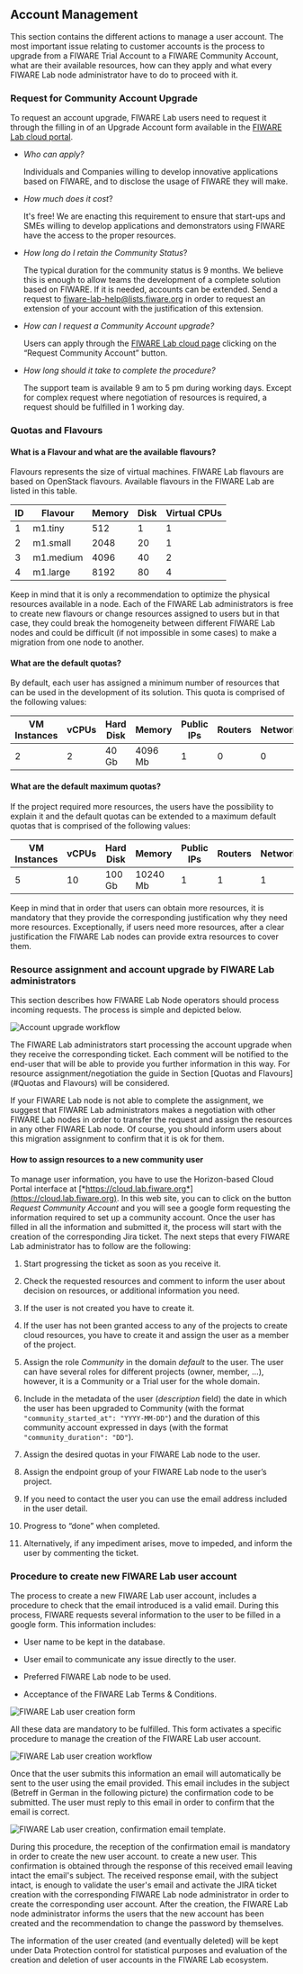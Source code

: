##  Account Management

This section contains the different actions to manage a user account.
The most important issue relating to customer accounts is the process to
upgrade from a FIWARE Trial Account to a FIWARE Community Account, what
are their available resources, how can they apply and what every FIWARE Lab node
administrator have to do to proceed with it.

### Request for Community Account Upgrade

To request an account upgrade, FIWARE Lab users need to request it through the
filling in of an Upgrade Account form available in the
[FIWARE Lab cloud portal](https://cloud.lab.fiware.org).

-   *Who can apply?*

    Individuals and Companies willing to develop innovative applications
    based on FIWARE, and to disclose the usage of FIWARE they will make.

-   *How much does it cost*?

    It's free! We are enacting this requirement to ensure that start-ups
    and SMEs willing to develop applications and demonstrators using
    FIWARE have the access to the proper resources.

-   *How long do I retain the Community Status*?

    The typical duration for the community status is 9 months. We believe
    this is enough to allow teams the development of a complete solution based
    on FIWARE. If it is needed, accounts can be extended. Send a request to
    [fiware-lab-help@lists.fiware.org](mailto:fiware-lab-help@lists.fiware.org)
    in order to request an extension of your account with the justification of
    this extension.

-   *How can I request a Community Account upgrade?*

    Users can apply through the [FIWARE Lab cloud page](http://help.lab.fi-ware.org)
    clicking on the “Request Community Account” button.

-   *How long should it take to complete the procedure?*

    The support team is available 9 am to 5 pm during working days. Except
    for complex request where negotiation of resources is required, a
    request should be fulfilled in 1 working day.

### Quotas and Flavours

#### What is a Flavour and what are the available flavours?

Flavours represents the size of virtual machines. FIWARE Lab flavours
are based on OpenStack flavours. Available flavours in the FIWARE Lab
are listed in this table.

| **ID** | **Flavour** | **Memory** | **Disk** | **Virtual CPUs** |
| --- | --- | --- | --- | --- |
| 1 | m1.tiny | 512 | 1 | 1 |
| 2 | m1.small | 2048 | 20 | 1 |
| 3 | m1.medium | 4096 | 40 | 2 |
| 4 | m1.large | 8192 | 80 | 4 |

Keep in mind that it is only a recommendation to optimize the physical
resources available in a node. Each of the FIWARE Lab administrators is
free to create new flavours or change resources assigned to users but in
that case, they could break the homogeneity between different FIWARE Lab
nodes and could be difficult (if not impossible in some cases) to make a
migration from one node to another.

#### What are the default quotas?

By default, each user has assigned a minimum number of resources that
can be used in the development of its solution. This quota is comprised
of the following values:

| **VM Instances** | **vCPUs** | **Hard Disk** | **Memory** | **Public IPs** |    **Routers** | **Networks** |
| --- | --- | --- | --- | --- | --- | --- |
| 2 | 2 | 40 Gb | 4096 Mb | 1 | 0 | 0 |

#### What are the default maximum quotas?

If the project required more resources, the users have the possibility
to explain it and the default quotas can be extended to a maximum
default quotas that is comprised of the following values:

| **VM Instances** | **vCPUs** | **Hard Disk** | **Memory** | **Public IPs** |    **Routers** | **Networks** |
| --- | --- | --- | --- | --- | --- | --- |
| 5  | 10 | 100 Gb | 10240 Mb | 1 | 1 | 1 |

Keep in mind that in order that users can obtain more resources, it is
mandatory that they provide the corresponding justification why they
need more resources. Exceptionally, if users need more resources, after
a clear justification the FIWARE Lab nodes can provide extra resources
to cover them.

### Resource assignment and account upgrade by FIWARE Lab administrators

This section describes how FIWARE Lab Node operators should process
incoming requests. The process is simple and depicted below.

![Account upgrade workflow](image15.png)

The FIWARE Lab administrators start processing the account
upgrade when they receive the corresponding ticket. Each
comment will be notified to the end-user that will be able
to provide you further information in this way. For resource
assignment/negotiation the guide in Section [Quotas and Flavours](#Quotas and Flavours)
will be considered.

If your FIWARE Lab node is not able to complete the assignment,
we suggest that FIWARE Lab administrators makes a negotiation
with other FIWARE Lab nodes in order to transfer the request and
assign the resources in any other FIWARE Lab node. Of course,
you should inform users about this migration assignment to confirm
that it is ok for them.

#### How to assign resources to a new community user

To manage user information, you have to use the Horizon-based Cloud
Portal interface at
[*https://cloud.lab.fiware.org*](https://cloud.lab.fiware.org). In this
web site, you can to click on the button *Request Community Account* and
you will see a google form requesting the information required to set up
a community account. Once the user has filled in all the information and
submitted it, the process will start with the creation of the
corresponding Jira ticket. The next steps that every FIWARE Lab administrator
has to follow are the following:

1.  Start progressing the ticket as soon as you receive it.

2.  Check the requested resources and comment to inform the user about
decision on resources, or additional information you need.

3.  If the user is not created you have to create it.

4.  If the user has not been granted access to any of the projects to
create cloud resources, you have to create it and assign the user as a member
of the project.

5.  Assign the role *Community* in the domain *default* to the user. The
user can have several roles for different projects (owner, member,
...), however, it is a Community or a Trial user for the
whole domain.

6.  Include in the metadata of the user (*description* field) the date
in which the user has been upgraded to Community (with the format
`"community_started_at": "YYYY-MM-DD"`) and the duration of this community
account expressed in days (with the format `"community_duration": "DD"`).

7.  Assign the desired quotas in your FIWARE Lab node to the user.

8.  Assign the endpoint group of your FIWARE Lab node to the user’s project.

9.  If you need to contact the user you can use the email address
included in the user detail.

10. Progress to “done” when completed.

11. Alternatively, if any impediment arises, move to impeded, and inform
the user by commenting the ticket.

### Procedure to create new FIWARE Lab user account

The process to create a new FIWARE Lab user account, includes a
procedure to check that the email introduced is a valid email. During
this process, FIWARE requests several information to the user to be filled in a
google form. This information includes:

-   User name to be kept in the database.

-   User email to communicate any issue directly to the user.

-   Preferred FIWARE Lab node to be used.

-   Acceptance of the FIWARE Lab Terms & Conditions.

![FIWARE Lab user creation form](image16.png)

All these data are mandatory to be fulfilled. This form activates a
specific procedure to manage the creation of the FIWARE Lab user
account.

![FIWARE Lab user creation workflow](image17.png)

Once that the user submits this information an email will automatically
be sent to the user using the email provided. This email includes in the
subject (Betreff in German in the following picture) the confirmation
code to be submitted. The user must reply to this email in order to
confirm that the email is correct.

![FIWARE Lab user creation, confirmation email template.](image18.png)

During this procedure, the reception of the confirmation email is mandatory in
order to create the new user account.
to create a new user. This confirmation is obtained through the response
of this received email leaving intact the email's subject. The received response
email, with the subject intact, is enough to validate the user's email and
activate the JIRA ticket creation with the corresponding FIWARE Lab
node administrator in order to create the corresponding user account.
After the creation, the FIWARE Lab node administrator informs the users
that the new account has been created and the recommendation to change
the password by themselves.

The information of the user created (and eventually deleted) will be
kept under Data Protection control for statistical purposes and
evaluation of the creation and deletion of user accounts in the FIWARE
Lab ecosystem.
